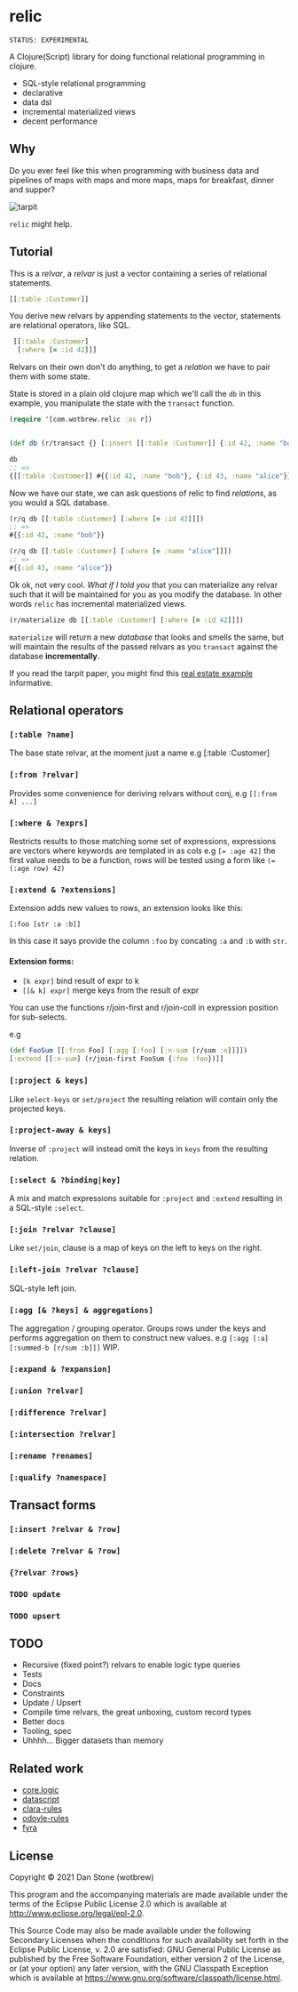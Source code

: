 # relic

`STATUS: EXPERIMENTAL`

A Clojure(Script) library for doing functional relational programming in clojure.

- SQL-style relational programming
- declarative 
- data dsl
- incremental materialized views
- decent performance

## Why 

Do you ever feel like this when programming with business data and pipelines of maps with maps and more maps, maps for 
breakfast, dinner and supper?

![tarpit](doc/tar.jpeg)

`relic` might help.

## Tutorial

This is a _relvar_, a _relvar_ is just a vector containing a series of relational statements.
``` clojure
[[:table :Customer]]
```

You derive new relvars by appending statements to the vector, statements are relational operators, like SQL.

```clojure 
 [[:table :Customer]
  [:where [= :id 42]]]
 ```

Relvars on their own don't do anything, to get a _relation_ we have to pair them with some state.

State is stored in a plain old clojure map which we'll call the `db` in this example, you manipulate the state with the `transact` function.

```clojure 
(require '[com.wotbrew.relic :as r])


(def db (r/transact {} [:insert [[:table :Customer]] {:id 42, :name "bob"} {:id 43, :name "alice"}])

db 
;; =>
{[[:table :Customer]] #{{:id 42, :name "bob"}, {:id 43, :name "alice"}}}

```

Now we have our state, we can ask questions of relic to find _relations_, as you would a SQL database.

```clojure 
(r/q db [[:table :Customer] [:where [= :id 42]]]) 
;; => 
#{{:id 42, :name "bob"}}

(r/q db [[:table :Customer] [:where [= :name "alice"]]])
;; => 
#{{:id 43, :name "alice"}}
```

Ok ok, not very cool. _What if I told you_ that you can materialize any relvar such that 
it will be maintained for you as you modify the database. In other words `relic` has incremental materialized views.

```clojure 
(r/materialize db [[:table :Customer] [:where [= :id 42]]])
```

`materialize` will return a new _database_ that looks and smells the same, but will maintain the results
of the passed relvars as you `transact` against the database __incrementally__.

If you read the tarpit paper, you might find this [real estate example](https://github.com/wotbrew/relic/blob/master/dev/examples/real_estate.clj) informative.

## Relational operators

### `[:table ?name]` 

The base state relvar, at the moment just a name e.g [:table :Customer]

### `[:from ?relvar]`

Provides some convenience for deriving relvars without conj, e.g `[[:from A] ...]`  

### `[:where & ?exprs]` 

Restricts results to those matching some set of expressions, expressions are vectors where keywords are templated in as cols
e.g `[= :age 42]` the first value needs to be a function, rows will be tested using a form like `(= (:age row) 42)`
  
### `[:extend & ?extensions]`

Extension adds new values to rows, an extension looks like this: 

`[:foo [str :a :b]]`

In this case it says provide the column `:foo` by concating `:a` and `:b` with `str`. 

#### Extension forms:

- `[k expr]` bind result of expr to k
- `[[& k] expr]` merge keys from the result of expr

You can use the functions r/join-first and r/join-coll in expression position for sub-selects.

e.g 

```clojure
(def FooSum [[:from Foo] [:agg [:foo] [:n-sum [r/sum :n]]]])
[:extend [[:n-sum] (r/join-first FooSum {:foo :foo})]]
```


### `[:project & keys]`

Like `select-keys` or `set/project` the resulting relation will contain only the projected keys.
  
### `[:project-away & keys]`  

Inverse of `:project` will instead omit the keys in `keys` from the resulting relation.

### `[:select & ?binding|key]`

A mix and match expressions suitable for `:project` and `:extend` resulting in a SQL-style `:select`.
  
### `[:join ?relvar ?clause]` 

Like `set/join`, clause is a map of keys on the left to keys on the right.
  
### `[:left-join ?relvar ?clause]`

SQL-style left join.
  
### `[:agg [& ?keys] & aggregations]`

The aggregation / grouping operator.  Groups rows under the keys and performs aggregation on them to
construct new values. e.g `[:agg [:a] [:summed-b [r/sum :b]]]` WIP.
  
### `[:expand & ?expansion]`
  
### `[:union ?relvar]`
  
### `[:difference ?relvar]`
  
### `[:intersection ?relvar]`
  
### `[:rename ?renames]`
  
### `[:qualify ?namespace]`

## Transact forms 

### `[:insert ?relvar & ?row]`
### `[:delete ?relvar & ?row]`
### `{?relvar ?rows}`
### `TODO update`
### `TODO upsert`

## TODO 

- Recursive (fixed point?) relvars to enable logic type queries
- Tests
- Docs  
- Constraints
- Update / Upsert
- Compile time relvars, the great unboxing, custom record types
- Better docs 
- Tooling, spec  
- Uhhhh... Bigger datasets than memory

## Related work

- [core.logic](https://github.com/clojure/core.logic) 
- [datascript](https://github.com/tonsky/datascript)
- [clara-rules](https://github.com/cerner/clara-rules)
- [odoyle-rules](https://github.com/oakes/odoyle-rules)
- [fyra](https://github.com/yanatan16/fyra)

## License

Copyright © 2021 Dan Stone (wotbrew)

This program and the accompanying materials are made available under the
terms of the Eclipse Public License 2.0 which is available at
http://www.eclipse.org/legal/epl-2.0.

This Source Code may also be made available under the following Secondary
Licenses when the conditions for such availability set forth in the Eclipse
Public License, v. 2.0 are satisfied: GNU General Public License as published by
the Free Software Foundation, either version 2 of the License, or (at your
option) any later version, with the GNU Classpath Exception which is available
at https://www.gnu.org/software/classpath/license.html.